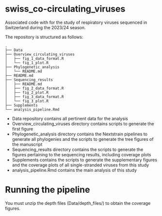 # swiss_co-circulating_viruses
Associated code with for the study of respiratory viruses sequenced in Switzerland during the 2023/24 season.

The repository is structured as follows:
```
.
├── Data
├── Overview_circulating_viruses
│   ├── fig_1_data_format.R
│   └── fig_1_plot.R
├── Phylogenetic_analysis
│   └── README.md
├── README.md
├── Sequencing_results
│   ├── README.md
│   ├── fig_2_data_format.R
│   ├── fig_2_plot.R
│   ├── fig_3_data_format.R
│   └── fig_3_plot.R
├── Supplements
└── analysis_pipeline.Rmd
```

- Data repository contains all pertinent data for the analysis
- Overview_circulating_viruses directory contains scripts to generate the first figure
- Phylogenetic_analysis directory contains the Nextstrain pipelines to generate all phylogenies and the scripts to generate the tree figures of the manuscript
- Sequencing_results directory contains the scripts to generate the figures pertaining to the sequencing results, including coverage plots
- Supplements contains the scripts to generate the supplementary figures and the coverage plots of all single-stranded viruses from this study
- analysis_pipeline.Rmd contains the main analysis of this study 

# Running the pipeline

You must unzip the depth files (Data/depth_files/) to obtain the coverage figures. 
